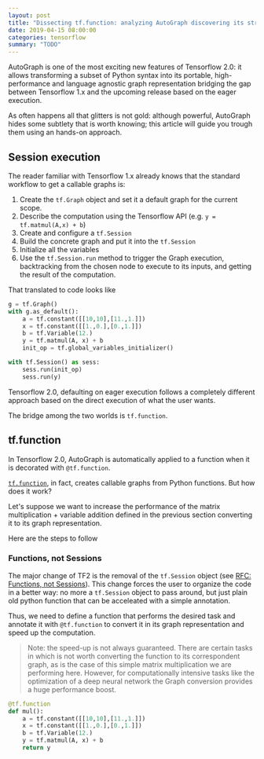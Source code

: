 ```yaml
---
layout: post
title: "Dissecting tf.function: analyzing AutoGraph discovering its strength and subtlety"
date: 2019-04-15 08:00:00
categories: tensorflow
summary: "TODO"
---
```


AutoGraph is one of the most exciting new features of Tensorflow 2.0: it allows transforming a subset of Python syntax into its portable, high-performance and language agnostic graph representation bridging the gap between Tensorflow 1.x and the upcoming release based on the eager execution.

As often happens all that glitters is not gold: although powerful, AutoGraph hides some subtlety that is worth knowing; this article will guide you trough them using an hands-on approach.

## Session execution

The reader familiar with Tensorflow 1.x already knows that the standard workflow to get a callable graphs is:

1. Create the `tf.Graph` object and set it a default graph for the current scope.
2. Describe the computation using the Tensorflow API (e.g. `y = tf.matmul(A,x) + b`)
3. Create and configure a `tf.Session`
4. Build the concrete graph and put it into the `tf.Session`
5. Initialize all the variables
6. Use the `tf.Session.run` method to trigger the Graph execution, backtracking from the chosen node to execute to its inputs, and getting the result of the computation.

That translated to code looks like

```python
g = tf.Graph()
with g.as_default():
    a = tf.constant([[10,10],[11.,1.]])
    x = tf.constant([[1.,0.],[0.,1.]])
    b = tf.Variable(12.)
    y = tf.matmul(A, x) + b
    init_op = tf.global_variables_initializer()

with tf.Session() as sess:
    sess.run(init_op)
    sess.run(y)
```

Tensorflow 2.0, defaulting on eager execution follows a completely different approach based on the direct execution of what the user wants.

The bridge among the two worlds is `tf.function`.

## tf.function

In Tensorflow 2.0, AutoGraph is automatically applied to a function when it is decorated with `@tf.function`.

[`tf.function`](https://www.tensorflow.org/versions/r2.0/api_docs/python/tf/function), in fact, creates callable graphs from Python functions. But how does it work?

Let's suppose we want to increase the performance of the matrix multiplication + variable addition defined in the previous section converting it to its graph representation.

Here are the steps to follow

### Functions, not Sessions

The major change of TF2 is the removal of the `tf.Session` object (see [RFC: Functions, not Sessions](https://github.com/tensorflow/community/blob/master/rfcs/20180918-functions-not-sessions-20.md)). This change forces the user to organize the code in a better way: no more a `tf.Session` object to pass around, but just plain old python function that can be acceleated with a simple annotation.

Thus, we need to define a function that performs the desired task and annotate it with `@tf.function` to convert it in its graph representation and speed up the computation.

> Note: the speed-up is not always guaranteed. There are certain tasks in which is not worth converting the function to its correspondent graph, as is the case of this simple matrix multiplication we are performing here.
> However, for computationally intensive tasks like the optimization of a deep neural network the Graph conversion provides a huge performance boost.

```python
@tf.function
def mul():
    a = tf.constant([[10,10],[11.,1.]])
    x = tf.constant([[1.,0.],[0.,1.]])
    b = tf.Variable(12.)
    y = tf.matmul(A, x) + b
    return y
```

